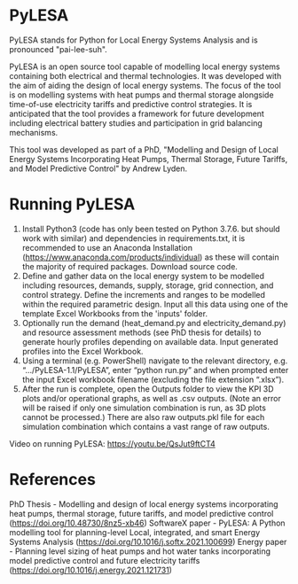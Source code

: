 # PyLESA

PyLESA stands for Python for Local Energy Systems Analysis and is pronounced "pai-lee-suh".

PyLESA is an open source tool capable of modelling local energy systems containing both electrical and thermal technologies. It was developed with the aim of aiding the design of local energy systems. The focus of the tool is on modelling systems with heat pumps and thermal storage alongside time-of-use electricity tariffs and predictive control strategies. It is anticipated that the tool provides a framework for future development including electrical battery studies and participation in grid balancing mechanisms.

This tool was developed as part of a PhD, "Modelling and Design of Local Energy Systems Incorporating Heat Pumps, Thermal Storage, Future  Tariffs, and Model Predictive Control" by Andrew Lyden.

# Running PyLESA

1.	Install Python3 (code has only been tested on Python 3.7.6. but should work with similar) and dependencies in requirements.txt, it is recommended to use an Anaconda Installation (https://www.anaconda.com/products/individual) as these will contain the majority of required packages. Download source code.
2.  Define and gather data on the local energy system to be modelled including resources, demands, supply, storage, grid connection, and control strategy. Define the increments and ranges to be modelled within the required parametric design. Input all this data using one of the template Excel Workbooks from the 'inputs' folder.
3.	Optionally run the demand (heat_demand.py and electricity_demand.py) and resource assessment methods (see PhD thesis for details) to generate hourly profiles depending on available data. Input generated profiles into the Excel Workbook.
4.	Using a terminal (e.g. PowerShell) navigate to the relevant directory, e.g. “…/PyLESA-1.1/PyLESA”, enter “python run.py” and when prompted enter the input Excel workbook filename (excluding the file extension “.xlsx”).
5.	After the run is complete, open the Outputs folder to view the KPI 3D plots and/or operational graphs, as well as .csv outputs. (Note an error will be raised if only one simulation combination is run, as 3D plots cannot be processed.) There are also raw outputs.pkl file for each simulation combination which contains a vast range of raw outputs.

Video on running PyLESA: https://youtu.be/QsJut9ftCT4

# References

PhD Thesis - Modelling and design of local energy systems incorporating heat pumps, thermal storage, future tariffs, and model predictive control (https://doi.org/10.48730/8nz5-xb46)
SoftwareX paper - PyLESA: A Python modelling tool for planning-level Local, integrated, and smart Energy Systems Analysis (https://doi.org/10.1016/j.softx.2021.100699)
Energy paper - Planning level sizing of heat pumps and hot water tanks incorporating model predictive control and future electricity tariffs (https://doi.org/10.1016/j.energy.2021.121731)
